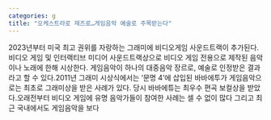 ```yaml
---
categories: g
title: "오케스트라로 재즈로…게임음악 예술로 주목받는다"
---
```

2023년부터 미국 최고 권위를 자랑하는 그래미에 비디오게임 사운드트랙이 추가된다.비디오 게임 및 인터랙티브 미디어 사운드트랙상으로 비디오 게임 전용으로 제작된 음악이나 노래에 한해 시상한다. 게임음악이 하나의 대중음악 장르로, 예술로 인정받은 결과라고 할 수 있다.2011년 그래미 시상식에서는 ‘문명 4’에 삽입된 바바에투가 게임음악으로는 최초로 그래미상을 받은 사례가 있다. 당시 바바에튜는 최우수 편곡 보컬상을 받았다.오래전부터 비디오 게임에 유명 음악가들이 참여한 사례는 셀 수 없이 많다 그리고 최근 국내에서도 게임음악을 보다